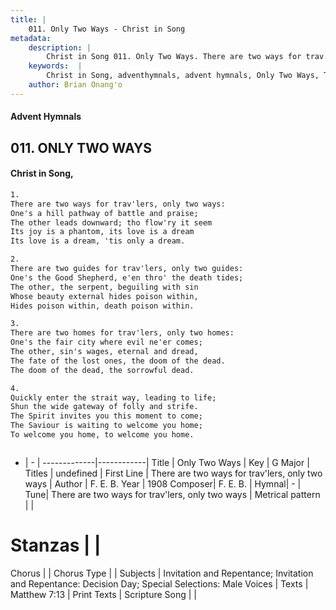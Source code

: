 ```yaml
---
title: |
    011. Only Two Ways - Christ in Song
metadata:
    description: |
        Christ in Song 011. Only Two Ways. There are two ways for trav'lers, only two ways: One's a hill pathway of battle and praise; The other leads downward; tho flow'ry it seem Its joy is a phantom, its love is a dream Its love is a dream, 'tis only a dream.
    keywords:  |
        Christ in Song, adventhymnals, advent hymnals, Only Two Ways, There are two ways for trav'lers, only two ways. 
    author: Brian Onang'o
---
```


#### Advent Hymnals
## 011. ONLY TWO WAYS
####  Christ in Song,

```txt
1.
There are two ways for trav'lers, only two ways:
One's a hill pathway of battle and praise;
The other leads downward; tho flow'ry it seem
Its joy is a phantom, its love is a dream
Its love is a dream, 'tis only a dream.

2.
There are two guides for trav'lers, only two guides:
One's the Good Shepherd, e'en thro' the death tides;
The other, the serpent, beguiling with sin
Whose beauty external hides poison within,
Hides poison within, death poison within.

3.
There are two homes for trav'lers, only two homes:
One's the fair city where evil ne'er comes;
The other, sin's wages, eternal and dread,
The fate of the lost ones, the doom of the dead.
The doom of the dead, the sorrowful dead.

4.
Quickly enter the strait way, leading to life;
Shun the wide gateway of folly and strife.
The Spirit invites you this moment to come;
The Saviour is waiting to welcome you home;
To welcome you home, to welcome you home.



```

- |   -  |
-------------|------------|
Title | Only Two Ways |
Key | G Major |
Titles | undefined |
First Line | There are two ways for trav'lers, only two ways |
Author | F. E. B.
Year | 1908
Composer| F. E. B. |
Hymnal|  - |
Tune| There are two ways for trav'lers, only two ways |
Metrical pattern | |
# Stanzas |  |
Chorus |  |
Chorus Type |  |
Subjects | Invitation and Repentance; Invitation and Repentance: Decision Day; Special Selections: Male Voices |
Texts | Matthew 7:13 |
Print Texts | 
Scripture Song |  |
    
